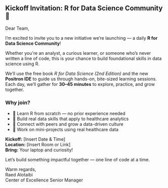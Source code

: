 ## Kickoff Invitation: R for Data Science Community 🚀

Dear Team,

I’m excited to invite you to a new initiative we’re launching — a daily **R for Data Science Community**!

Whether you're an analyst, a curious learner, or someone who’s never written a line of code, this is your chance to build foundational skills in data science using R.

We’ll use the free book *R for Data Science (2nd Edition)* and the new **Positron IDE** to guide us through hands-on, bite-sized learning sessions. Each day, we’ll gather for **30–45 minutes** to explore, practice, and grow together.

### Why join?
- 🌱 Learn R from scratch — no prior experience needed
- 🧠 Build real data skills that apply to healthcare analytics
- 🤝 Connect with peers and grow a data-driven culture
- 🎯 Work on mini-projects using real healthcare data

**Kickoff:** [Insert Date & Time]  
**Location:** [Insert Room or Link]  
**Bring:** Your laptop and curiosity!

Let’s build something impactful together — one line of code at a time.

Warm regards,  
Raed Alotaibi  
Center of Excellence Senior Manager
